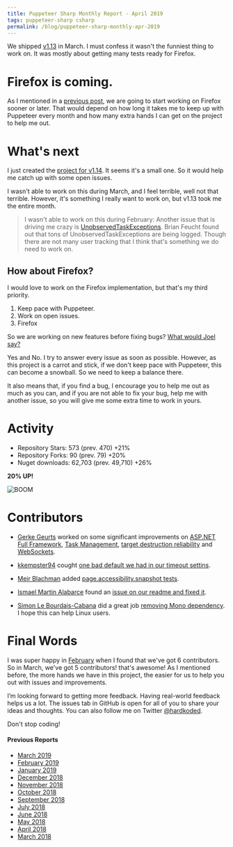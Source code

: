 ```yaml
---
title: Puppeteer Sharp Monthly Report - April 2019
tags: puppeteer-sharp csharp
permalink: /blog/puppeteer-sharp-monthly-apr-2019
---
```


We shipped [v1.13](https://github.com/kblok/puppeteer-sharp/releases/tag/v1.13) in March. I must confess it wasn't the funniest thing to work on. It was mostly about getting many tests ready for Firefox.

# Firefox is coming.

As I mentioned in a [previous post](https://www.hardkoded.com/blog/getting-ready-for-puppeteer-sharp-firefox), we are going to start working on Firefox sooner or later. That would depend on how long it takes me to keep up with Puppeteer every month and how many extra hands I can get on the project to help me out. 

# What's next

I just created the [project for v1.14](https://github.com/kblok/puppeteer-sharp/projects/31). It seems it's a small one. So it would help me catch up with some open issues.

I wasn't able to work on this during March, and I feel terrible, well not that terrible. However, it's something I really want to work on, but v1.13 took me the entire month.
>I wasn't able to work on  this during February:
>Another issue that is driving me crazy is [UnobservedTaskExceptions](https://github.com/kblok/puppeteer-sharp/issues/891). Brian Feucht found out that tons of UnobservedTaskExceptions are being logged. Though there are not many user tracking that I think that's something we do need to work on.

## How about Firefox?  
I would love to work on the Firefox implementation, but that's my third priority.

1. Keep pace with Puppeteer.
2. Work on open issues.
3. Firefox

So we are working on new features before fixing bugs? [What would Joel say?](https://www.joelonsoftware.com/2000/08/09/the-joel-test-12-steps-to-better-code/)

Yes and No. I try to answer every issue as soon as possible. However, as this project is a carrot and stick, if we don't keep pace with Puppeteer, this can become a snowball. So we need to keep a balance there.

It also means that, if you find a bug, I encourage you to help me out as much as you can, and if you are not able to fix your bug, help me with another issue, so you will give me some extra time to work in yours.

# Activity 

* Repository Stars:  573 (prev. 470) +21% 
* Repository Forks:  90 (prev. 79) +20%  
* Nuget downloads: 62,703  (prev. 49,710) +26%

**20% UP!**

![BOOM](https://media1.giphy.com/media/dpnfPvaCIHBrW/giphy.gif?cid=790b76115ca1fefd35595131773a96ad)

# Contributors

* [Gerke Geurts](https://github.com/ggeurts) worked on some significant improvements on [ASP.NET Full Framework](https://github.com/kblok/puppeteer-sharp/commit/2e7961ccbfac0735120f796e06674d21166e5a2c), [Task Management](https://github.com/kblok/puppeteer-sharp/commit/44956cc88dc6e6c356e6fcc7b8c4dda071ae02b2), [target destruction reliability](https://github.com/kblok/puppeteer-sharp/commit/644c8e08b8bc0fb0ece0b986ec89e1fdd3563190) and [WebSockets](https://github.com/kblok/puppeteer-sharp/commit/8e61e2cdeb70b4911007ba021a9f0356521e75ad).

* [kkempster94](https://github.com/kkempster94) cought [one bad default we had in our timeout settins](https://github.com/kblok/puppeteer-sharp/commit/82640f6cac7e0f213de4291a6f4181221c87028e).

* [Meir Blachman](https://www.twitter.com/MeirBlachman) added [page.accessibility.snapshot tests](https://github.com/kblok/puppeteer-sharp/commit/23a64347ff936abd4b2388dfcaf64daac4242ca3).

* [Ismael Martin Alabarce](http://ismaeld.com/) found an [issue on our readme and fixed it](https://github.com/kblok/puppeteer-sharp/commit/8c071a04222ddd0abf90c112f1511b5623514c50).

* [Simon Le Bourdais-Cabana](https://github.com/scabana) did a great job [removing Mono dependency](https://github.com/kblok/puppeteer-sharp/commit/9a82a81f600f1e8f3b9431a4be4988ee9e840590). I hope this can help Linux users. 

# Final Words

I was super happy in [February](https://www.hardkoded.com/blog/puppeteer-sharp-monthly-mar-2019) when I found that we've got 6 contributors. So in March, we've got 5 contributors! that's awesome!
As I mentioned before, the more hands we have in this project, the easier for us to help you out with issues and improvements.

I’m looking forward to getting more feedback. Having real-world feedback helps us a lot. The issues tab in GitHub is open for all of you to share your ideas and thoughts. You can also follow me on Twitter [@hardkoded](https://twitter.com/hardkoded).

Don't stop coding!

#### Previous Reports
 * [March 2019](https://www.hardkoded.com/blog/puppeteer-sharp-monthly-mar-2019)
 * [February 2019](https://www.hardkoded.com/blog/puppeteer-sharp-monthly-feb-2019)
 * [January 2019](https://www.hardkoded.com/blog/puppeteer-sharp-monthly-jan-2019)
 * [December 2018](https://www.hardkoded.com/blog/puppeteer-sharp-monthly-dec-2018)
 * [November 2018](https://www.hardkoded.com/blog/puppeteer-sharp-monthly-nov-2018)
 * [October 2018](https://www.hardkoded.com/blog/puppeteer-sharp-monthly-oct-2018)
 * [September 2018](https://www.hardkoded.com/blog/puppeteer-sharp-monthly-sep-2018)
 * [July 2018](https://www.hardkoded.com/blog/puppeteer-sharp-monthly-jul-2018)
 * [June 2018](https://www.hardkoded.com/blog/puppeteer-sharp-monthly-jun-2018)
 * [May 2018](https://www.hardkoded.com/blogs/puppeteer-sharp-monthly-may-2018)
 * [April 2018](https://www.hardkoded.com/blogs/puppeteer-sharp-monthly-april-2018)
 * [March 2018](https://www.hardkoded.com/blogs/puppeteer-sharp-monthly-march-2018)